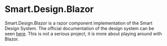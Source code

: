 # Smart.Design.Blazor

Smart.Design.Blazor is a razor component implementation of the Smart Design System.
The official documentation of the design system can be seen [here](https://design.smart.coop).
This is not a serious project, it is more about playing around with Blazor.